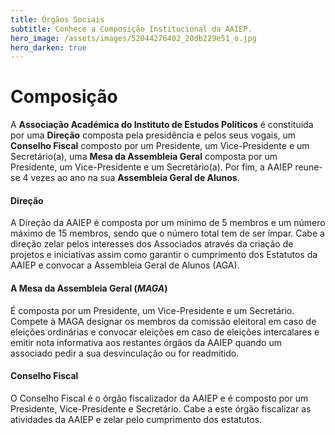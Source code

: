 ```yaml
---
title: Órgãos Sociais
subtitle: Conhece a Composição Institucional da AAIEP.
hero_image: /assets/images/52044276402_20db229e51_o.jpg
hero_darken: true
---
```


# Composição

A **Associação Académica do Instituto de Estudos Políticos** é constituída por uma **Direção** composta pela presidência e pelos seus vogais, um **Conselho Fiscal** composto por um Presidente, um Vice-Presidente e um Secretário(a), uma **Mesa da Assembleia Geral** composta por um Presidente, um Vice-Presidente e um Secretário(a). Por fim, a AAIEP reune-se 4 vezes ao ano na sua **Assembleia Geral de Alunos**. 

#### Direção

A Direção da AAIEP é composta por um mínimo de 5 membros e um número máximo de 15 membros, sendo que o número total tem de ser ímpar. Cabe a direção zelar pelos interesses dos Associados através da criação de projetos e iniciativas assim como garantir o cumprimento dos Estatutos da AAIEP e convocar a Assembleia Geral de Alunos (AGA). 

#### A Mesa da Assembleia Geral (_MAGA_)

É composta por um Presidente, um Vice-Presidente e um Secretário. Compete à MAGA designar os membros da comissão eleitoral em caso de eleições ordinárias e convocar eleições em caso de eleições intercalares e emitir nota informativa aos restantes órgãos da AAIEP quando um associado pedir a sua desvinculação ou for readmitido. 

#### Conselho Fiscal

O Conselho Fiscal é o órgão fiscalizador da AAIEP e é composto por um Presidente, Vice-Presidente e Secretário. Cabe a este órgão fiscalizar as atividades da AAIEP e zelar pelo cumprimento dos estatutos. 

